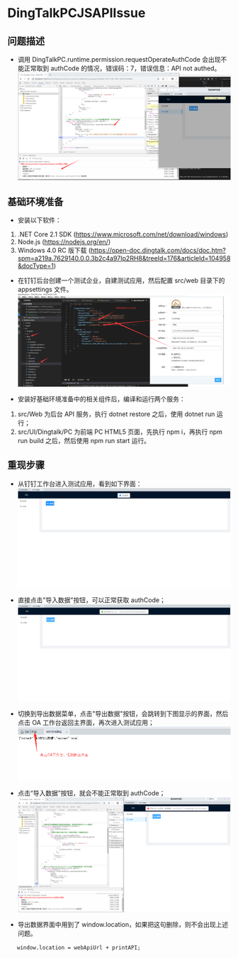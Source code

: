 ﻿# DingTalkPCJSAPIIssue

## 问题描述

-   调用 DingTalkPC.runtime.permission.requestOperateAuthCode 会出现不能正常取到 authCode 的情况，错误码：7，错误信息：API not authed。
    ![](./images/Error1.png)

## 基础环境准备

-   安装以下软件：

1. .NET Core 2.1 SDK (https://www.microsoft.com/net/download/windows)
2. Node.js (https://nodejs.org/en/)
3. Windows 4.0 RC 版下载 (https://open-doc.dingtalk.com/docs/doc.htm?spm=a219a.7629140.0.0.3b2c4a97Ip2RH8&treeId=176&articleId=104958&docType=1)

-   在钉钉后台创建一个测试企业，自建测试应用，然后配置 src/web 目录下的 appsettings 文件。
    ![](./images/AppSettings.png)

*   安装好基础环境准备中的相关组件后，编译和运行两个服务：

1. src/Web 为后台 API 服务，执行 dotnet restore 之后，使用 dotnet run 运行；
2. src/UI/Dingtalk/PC 为前端 PC HTML5 页面，先执行 npm i，再执行 npm run build 之后，然后使用 npm run start 运行。

## 重现步骤

-   从钉钉工作台进入测试应用，看到如下界面：
    ![](./images/App.png)

-   直接点击"导入数据"按钮，可以正常获取 authCode；
    ![](./images/Normal.png)

-   切换到导出数据菜单，点击"导出数据"按钮，会跳转到下图显示的界面，然后点击 OA 工作台返回主界面，再次进入测试应用；
    ![](./images/ExportSuccess.png)

-   点击“导入数据”按钮，就会不能正常取到 authCode；
    ![](./images/Error2.png)

-   导出数据界面中用到了 window.location，如果把这句删除，则不会出现上述问题。

```
   window.location = webApiUrl + printAPI;
```
